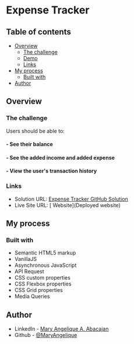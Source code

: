 # Expense Tracker

## Table of contents

- [Overview](#overview)
  - [The challenge](#the-challenge)
  - [Demo](#project-demo)
  - [Links](#links)
- [My process](#my-process)
  - [Built with](#built-with)
- [Author](#author)

## Overview

### The challenge

Users should be able to:

#### - See their balance

#### - See the added income and added expense

#### - View the user's transaction history


### Links

- Solution URL: [Expense Tracker GitHub Solution](https://github.com/MaryAngelique/expense-tracker)
- Live Site URL: [ Website](Deployed website)

## My process

### Built with

- Semantic HTML5 markup
- VanillaJS
- Asynchronous JavaScript
- API Request
- CSS custom properties
- CSS Flexbox properties
- CSS Grid properties
- Media Queries

## Author

- LinkedIn - [Mary Angelique A. Abacajan](https://www.linkedin.com/in/mary-angelique-abacajan/)
- Github - [@MaryAngelique](https://www.github.com/MaryAngelique)
